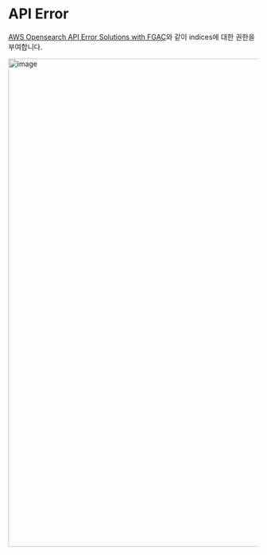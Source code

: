 # API Error

[AWS Opensearch API Error Solutions with FGAC](https://medium.com/@jung2cloud/aws-opensearch-indices-security-exception-reason-no-permissions-403-errors-solutions-b5e4580391c)와 같이 indices에 대한 권한을 부여합니다.

<img width="981" alt="image" src="https://github.com/user-attachments/assets/3cdfafdf-a3d2-4de1-b2a1-01297eb255e1">
